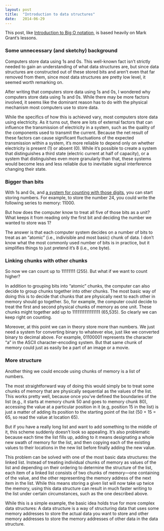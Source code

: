 ```yaml
---
layout: post
title:  "Introduction to data structures"
date:   2014-06-29
---
```



This post, like [Introduction to Big O notation][], is based heavily on Mark 
Grant’s lessons.

### Some unnecessary (and sketchy) background

Computers store data using 1s and 0s. This well-known fact isn’t strictly 
needed to gain an understanding of what data structures are, but since data 
structures are constructed out of these stored bits and aren’t even that far 
removed from them, since most data structures are pretty low level, it seemed 
worth remarking on.

After writing that computers store data using 1s and 0s, I wondered why 
computers store data using 1s and 0s. While there may be more factors 
involved, it seems like the dominant reason has to do with the physical 
mechanism most computers use to store data.

While the specifics of how this is achieved vary, most computers store data 
using electricity. As it turns out, there are lots of external factors that 
can influence the transmission of electricity in a system, such as the quality 
of the components used to transmit the current. Because the net result of 
these factors can cause significant fluctuations of the expected transmission 
within a system, it’s more reliable to depend only on whether electricity is 
present (1) or absent (0). While it’s possible to create a system that 
distinguishes a third state (electric current at half of capacity), or a 
system that distinguishes even more granularly than that, these systems would 
become less and less reliable due to inevitable signal interference changing 
their state.

### Bigger than bits

With 1s and 0s, and [a system for counting with those digits][], you can start 
storing numbers. For example, to store the number 24, you could write the 
following series to memory: 11000.

But how does the computer know to treat all five of those bits as a unit? What 
keeps it from reading only the first bit and deciding the number we wanted to 
store was 1?

The answer is that each computer system decides on a number of bits to treat 
as an “atomic” (i.e., indivisible and most basic) chunk of data. I don’t know 
what the most commonly used number of bits is in practice, but it simplifies 
things to just pretend it’s 8 (i.e., one byte).

### Linking chunks with other chunks

So now we can count up to 11111111 (255). But what if we want to count higher?

In addition to grouping bits into “atomic” chunks, the computer can also 
decide to group chunks together into other chunks. The most basic way of doing 
this is to decide that chunks that are physically next to each other in memory 
should go together. So, for example, the computer could decide to treat the 
first and second physical chunks of memory as one unit. These chunks might 
together add up to 1111111111111111 (65,535). So clearly we can keep right on 
counting.

Moreover, at this point we can in theory store more than numbers. We just need 
a system for converting binary to whatever else, just like we converted binary 
to decimal above. For example, 01100001 represents the character “a” in the 
ASCII character-encoding system. But that same chunk of memory could just as 
easily be a part of an image or a movie.

### More structure

Another thing we could encode using chunks of memory is a list of numbers.

The most straightforward way of doing this would simply be to treat some 
chunks of memory that are physically sequential as the values of the list. 
This works pretty well, because once you’ve defined the boundaries of the list 
(e.g., it starts at memory chunk 50 and goes to memory chunk 80), accessing 
the value at a particular position in it (e.g, position 15 in the list) is 
just a matter of adding its position to the starting point of the list (50 + 
15 = 65, so read the value at location 65).

But if you have a really long list and want to add something to the middle of 
it, this scheme suddenly doesn’t look so appealing. It’s also problematic 
because each time the list fills up, adding to it means designating a whole 
new swath of memory for the list, and then copying each of the existing values 
to their locations in the new list before finally adding the new value.

This problem can be solved with one of the most basic data structures: the 
linked list. Instead of treating individual chunks of memory as values of the 
list and depending on their ordering to determine the structure of the list, 
each item of a linked list consists of two chunks of memory—one containing of 
the value, and the other representing the memory address of the next item in 
the list. While this means storing a given list will now take up twice the 
memory, using this data structure can result in much faster writing to the 
list under certain circumstances, such as the one described above.

While this is a simple example, the basic idea holds true for more complex 
data structures: A data structure is a way of structuring data that uses some 
memory addresses to store the actual data you want to store and other memory 
addresses to store the memory addresses of other data in the data structure.

[Introduction to Big O notation]: http://bspatafora.com/blog/introduction-to-big-o-notation/
[a system for counting with those digits]: http://en.wikipedia.org/wiki/Binary_number#Counting_in_binary

